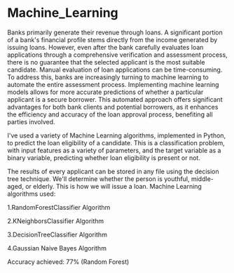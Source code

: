 # Machine_Learning
Banks primarily generate their revenue through loans. A significant portion of a bank's financial profile stems directly from the income generated by issuing loans. However, even after the bank carefully evaluates loan applications through a comprehensive verification and assessment process, there is no guarantee that the selected applicant is the most suitable candidate. Manual evaluation of loan applications can be time-consuming. To address this, banks are increasingly turning to machine learning to automate the entire assessment process. Implementing machine learning models allows for more accurate predictions of whether a particular applicant is a secure borrower. This automated approach offers significant advantages for both bank clients and potential borrowers, as it enhances the efficiency and accuracy of the loan approval process, benefiting all parties involved.

I've used a variety of Machine Learning algorithms, implemented in Python, to predict the loan eligibility of a candidate. This is a classification problem, with input features as a variety of parameters, and the target variable as a binary variable, predicting whether loan eligibility is present or not.

The results of every applicant can be stored in any file using the decision tree technique. We'll determine whether the person is youthful, middle-aged, or elderly. This is how we will issue a loan.
Machine Learning algorithms used:

1.RandomForestClassifier Algorithm

2.KNeighborsClassifier Algorithm

3.DecisionTreeClassifier Algorithm

4.Gaussian Naive Bayes Algorithm

Accuracy achieved: 77% (Random Forest)
